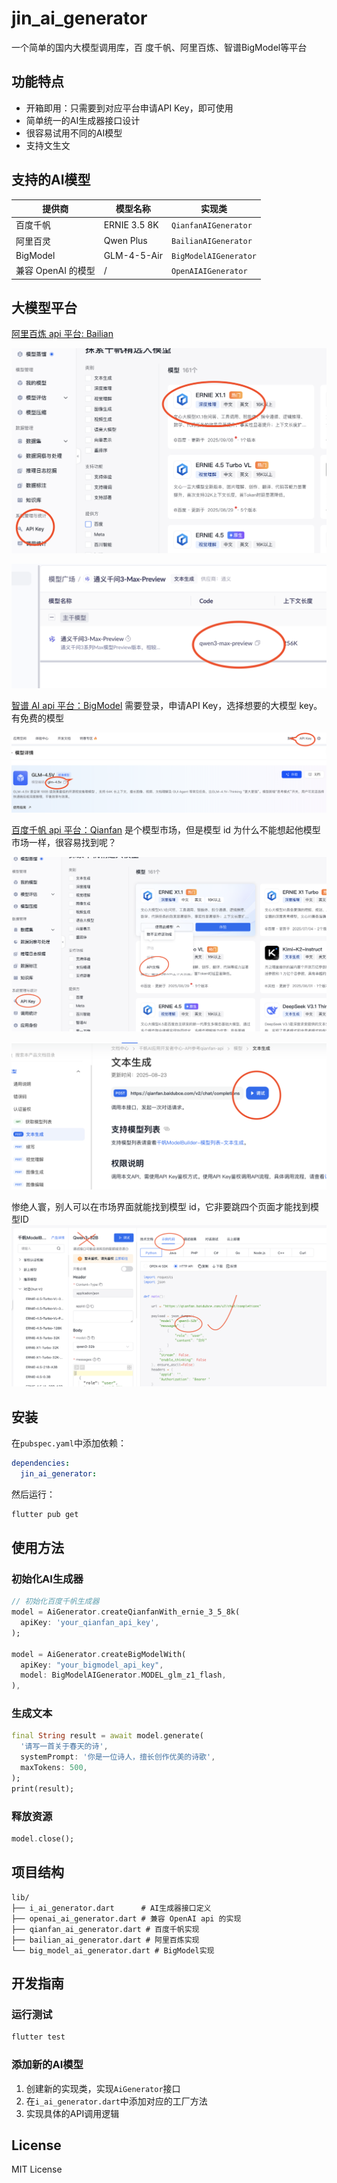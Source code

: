 # jin_ai_generator

一个简单的国内大模型调用库，百 度千帆、阿里百炼、智谱BigModel等平台

## 功能特点

- 开箱即用：只需要到对应平台申请API Key，即可使用
- 简单统一的AI生成器接口设计
- 很容易试用不同的AI模型
- 支持文生文

## 支持的AI模型

| 提供商           | 模型名称         | 实现类 |
|---------------|--------------|--------|
| 百度千帆          | ERNIE 3.5 8K | `QianfanAIGenerator` |
| 阿里百灵          | Qwen Plus    | `BailianAIGenerator` |
| BigModel      | GLM-4-5-Air  | `BigModelAIGenerator` |
| 兼容 OpenAI 的模型 | /            | `OpenAIAIGenerator` |

## 大模型平台

[阿里百炼 api 平台:  Bailian](https://bailian.console.aliyun.com/?tab=model#/model-market)

![百炼.png](https://github.com/jinguoliang/jin_ai_generator/blob/main/%E7%99%BE%E7%82%BC.png?raw=true)

![百炼2.png](./bailian2.png)

[智谱 AI api 平台：BigModel](https://bigmodel.cn/console/modelcenter/square)
需要登录，申请API Key，选择想要的大模型 key。
有免费的模型

![big_model.png](./big_model.png)

[百度千帆 api 平台：Qianfan](https://console.bce.baidu.com/qianfan/modelcenter/model/buildIn/list)
是个模型市场，但是模型 id 为什么不能想起他模型市场一样，很容易找到呢？

![千帆.png](./qianfan.png)

![千帆2.png](./qianfan2.png)

惨绝人寰，别人可以在市场界面就能找到模型 id，它非要跳四个页面才能找到模型ID
![千帆3.png](./qianfan3.png)




## 安装

在`pubspec.yaml`中添加依赖：

```yaml
dependencies:
  jin_ai_generator:
```

然后运行：

```bash
flutter pub get
```

## 使用方法

### 初始化AI生成器

```dart
// 初始化百度千帆生成器
model = AiGenerator.createQianfanWith_ernie_3_5_8k(
  apiKey: 'your_qianfan_api_key',
);

model = AiGenerator.createBigModelWith(
  apiKey: "your_bigmodel_api_key",
  model: BigModelAIGenerator.MODEL_glm_z1_flash,
),


```

### 生成文本

```dart
final String result = await model.generate(
  '请写一首关于春天的诗',
  systemPrompt: '你是一位诗人，擅长创作优美的诗歌',
  maxTokens: 500,
);
print(result);
```

### 释放资源

```dart
model.close();
```

## 项目结构

```
lib/
├── i_ai_generator.dart      # AI生成器接口定义
├── openai_ai_generator.dart # 兼容 OpenAI api 的实现
├── qianfan_ai_generator.dart # 百度千帆实现
├── bailian_ai_generator.dart # 阿里百炼实现
└── big_model_ai_generator.dart # BigModel实现
```

## 开发指南

### 运行测试

```bash
flutter test
```



### 添加新的AI模型

1. 创建新的实现类，实现`AiGenerator`接口
2. 在`i_ai_generator.dart`中添加对应的工厂方法
3. 实现具体的API调用逻辑


## License

MIT License 
